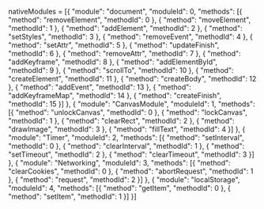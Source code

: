 nativeModules = [{
	"module": "document",
	"moduleId": 0,
	"methods": [{
		"method": "removeElement",
		"methodId": 0
	}, {
		"method": "moveElement",
		"methodId": 1
	}, {
		"method": "addElement",
		"methodId": 2
	}, {
		"method": "setStyles",
		"methodId": 3
	}, {
		"method": "removeEvent",
		"methodId": 4
	}, {
		"method": "setAttr",
		"methodId": 5
	}, {
		"method": "updateFinish",
		"methodId": 6
	}, {
		"method": "removeAttr",
		"methodId": 7
	}, {
		"method": "addKeyframe",
		"methodId": 8
	}, {
		"method": "addElementById",
		"methodId": 9
	}, {
		"method": "scrollTo",
		"methodId": 10
	}, {
		"method": "createElement",
		"methodId": 11
	}, {
		"method": "createBody",
		"methodId": 12
	}, {
		"method": "addEvent",
		"methodId": 13
	}, {
		"method": "addKeyframeMap",
		"methodId": 14
	}, {
		"method": "createFinish",
		"methodId": 15
	}]
}, {
	"module": "CanvasModule",
	"moduleId": 1,
	"methods": [{
		"method": "unlockCanvas",
		"methodId": 0
	}, {
		"method": "lockCanvas",
		"methodId": 1
	}, {
		"method": "clearRect",
		"methodId": 2
	}, {
		"method": "drawImage",
		"methodId": 3
	}, {
		"method": "fillText",
		"methodId": 4
	}]
}, {
	"module": "Timer",
	"moduleId": 2,
	"methods": [{
		"method": "setInterval",
		"methodId": 0
	}, {
		"method": "clearInterval",
		"methodId": 1
	}, {
		"method": "setTimeout",
		"methodId": 2
	}, {
		"method": "clearTimeout",
		"methodId": 3
	}]
}, {
	"module": "Networking",
	"moduleId": 3,
	"methods": [{
		"method": "clearCookies",
		"methodId": 0
	}, {
		"method": "abortRequest",
		"methodId": 1
	}, {
		"method": "request",
		"methodId": 2
	}]
}, {
	"module": "localStorage",
	"moduleId": 4,
	"methods": [{
		"method": "getItem",
		"methodId": 0
	}, {
		"method": "setItem",
		"methodId": 1
	}]
}]